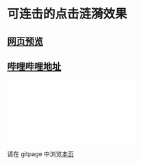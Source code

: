 # 可连击的点击涟漪效果

## [网页预览](src/index.html)

## [哔哩哔哩地址](https://www.bilibili.com/video/BV1rT411V7bo/)

<iframe src="//player.bilibili.com/player.html?aid=469815420&bvid=BV1rT411V7bo&cid=740354778&page=1" scrolling="no" border="0" frameborder="no" framespacing="0" allowfullscreen="true"> </iframe>

请在 gitpage 中浏览[本页](https://mekefly.github.io/quick-style/drag-n-drop)
